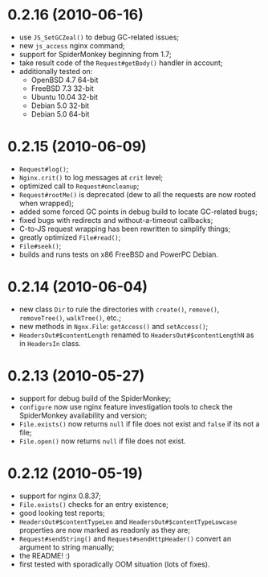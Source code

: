 0.2.16 (2010-06-16)
======

* use `JS_SetGCZeal()` to debug GC-related issues;
* new `js_access` nginx command;
* support for SpiderMonkey beginning from 1.7;
* take result code of the `Request#getBody()` handler in account;
* additionally tested on:
	* OpenBSD 4.7 64-bit
	* FreeBSD 7.3 32-bit
	* Ubuntu 10.04 32-bit
	* Debian 5.0 32-bit
	* Debian 5.0 64-bit


0.2.15 (2010-06-09)
======

* `Request#log()`;
* `Nginx.crit()` to log messages at `crit` level;
* optimized call to `Request#oncleanup`;
* `Request#rootMe()` is deprecated (dew to all the requests are now rooted when wrapped);
* added some forced GC points in debug build to locate GC-related bugs;
* fixed bugs with redirects and without-a-timeout callbacks;
* C-to-JS request wrapping has been rewritten to simplify things;
* greatly optimized `File#read()`;
* `File#seek()`;
* builds and runs tests on x86 FreeBSD and PowerPC Debian.


0.2.14 (2010-06-04)
======

* new class `Dir` to rule the directories with `create()`, `remove()`, `removeTree()`, `walkTree()`, etc.;
* new methods in `Ngnx.File`: `getAccess()` and `setAccess()`;
* `HeadersOut#$contentLength` renamed to `HeadersOut#$contentLengthN` as in `HeadersIn` class.


0.2.13 (2010-05-27)
======

* support for debug build of the SpiderMonkey;
* `configure` now use nginx feature investigation tools to check the SpiderMonkey availability and version;
* `File.exists()` now returns `null` if file does not exist and `false` if its not a file;
* `File.open()` now returns `null` if file does not exist.


0.2.12 (2010-05-19)
======

* support for nginx 0.8.37;
* `File.exists()` checks for an entry existence;
* good looking test reports;
* `HeadersOut#$contentTypeLen` and `HeadersOut#$contentTypeLowcase` properties are now marked as readonly as they are;
* `Request#sendString()` and `Request#sendHttpHeader()` convert an argument to string manually;
* the README! :)
* first tested with sporadically OOM situation (lots of fixes).